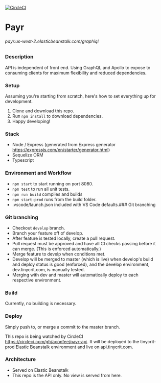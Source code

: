 [![CircleCI](https://circleci.com/gh/aconfee/payr-api.svg?style=svg)](https://circleci.com/gh/aconfee/payr-api)

# Payr
###### payr.us-west-2.elasticbeanstalk.com/graphiql

### Description
API is independent of front end. Using GraphQL and Apollo to expose to consuming clients for maximum flexibility and reduced dependencies. 

### Setup

Assuming you're starting from scratch, here's how to set everything up for development. 
1. Clone and download this repo. 
2. Run `npm install` to download dependencies.
3. Happy developing! 

### Stack
* Node / Express (generated from Express generator https://expressjs.com/en/starter/generator.html)
* Sequelize ORM
* Typescript

### Environment and Workflow
* `npm start` to start running on port 8080.
* `npm test` to run all unit tests.
* `npm run build` compiles and builds
* `npm start-prod` runs from the build folder.
* .vscode/launch.json included with VS Code defaults.### Git branching

### Git branching

* Checkout `develop` branch. 
* Branch your feature off of develop. 
* After feature is tested locally, create a pull request. 
* Pull request must be approved and have all CI checks passing before it can merge. (This is enforced automatically.)
* Merge feature to develp when conditions met.
* Develop will be merged to master (which is live) when develop's build and deploy status is good (enforced), and the develop environment, dev.tinycrit.com, is manually tested. 
* Merging with dev and master will automatically deploy to each respective environment. 

### Build

Currently, no building is necessary. 

### Deploy

Simply push to, or merge a commit to the master branch. 

This repo is being watched by CircleCI https://circleci.com/gh/aconfee/payr-api. It will be deployed to the tinycrit-prod Elastic Beanstalk environment and live on api.tinycrit.com. 

### Architecture
* Served on Elastic Beanstalk
* This repo is the API only. No view is served from here.  